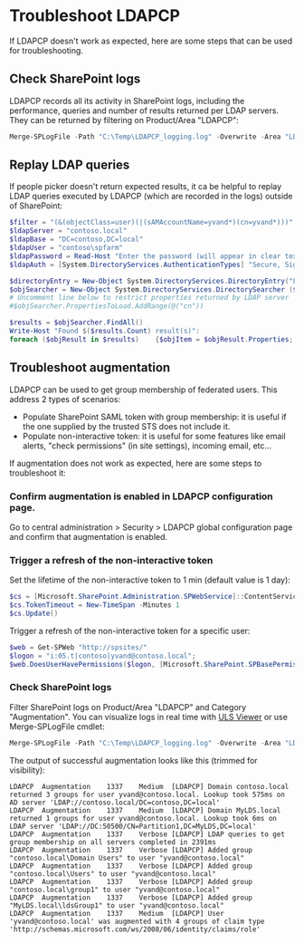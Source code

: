 # Troubleshoot LDAPCP

If LDAPCP doesn't work as expected, here are some steps that can be used for troubleshooting.

## Check SharePoint logs

LDAPCP records all its activity in SharePoint logs, including the performance, queries and number of results returned per LDAP servers.
They can be returned by filtering on Product/Area "LDAPCP":

```powershell
Merge-SPLogFile -Path "C:\Temp\LDAPCP_logging.log" -Overwrite -Area "LDAPCP" -StartTime (Get-Date).AddDays(-1)
```

## Replay LDAP queries

If people picker doesn't return expected results, it ca be helpful to replay LDAP queries executed by LDAPCP (which are recorded in the logs) outside of SharePoint:

```powershell
$filter = "(&(objectClass=user)(|(sAMAccountName=yvand*)(cn=yvand*)))"
$ldapServer = "contoso.local"
$ldapBase = "DC=contoso,DC=local"
$ldapUser = "contoso\spfarm"
$ldapPassword = Read-Host "Enter the password (will appear in clear text)"
$ldapAuth = [System.DirectoryServices.AuthenticationTypes] "Secure, Signing"

$directoryEntry = New-Object System.DirectoryServices.DirectoryEntry("LDAP://$ldapServer/$ldapBase" , $ldapUser, $ldapPassword, $ldapAuth)
$objSearcher = New-Object System.DirectoryServices.DirectorySearcher ($directoryEntry, $filter)
# Uncomment line below to restrict properties returned by LDAP server
#$objSearcher.PropertiesToLoad.AddRange(@("cn"))

$results = $objSearcher.FindAll() 
Write-Host "Found $($results.Count) result(s)":
foreach ($objResult in $results)    {$objItem = $objResult.Properties; $objItem}
```

## Troubleshoot augmentation

LDAPCP can be used to get group membership of federated users. This address 2 types of scenarios:

- Populate SharePoint SAML token with group membership: it is useful if the one supplied by the trusted STS does not include it.
- Populate non-interactive token: it is useful for some features like email alerts, "check permissions" (in site settings), incoming email, etc...

If augmentation does not work as expected, here are some steps to troubleshoot it:

### Confirm augmentation is enabled in LDAPCP configuration page.

Go to central administration > Security > LDAPCP global configuration page and confirm that augmentation is enabled.

### Trigger a refresh of the non-interactive token

Set the lifetime of the non-interactive token to 1 min (default value is 1 day):

```powershell
$cs = [Microsoft.SharePoint.Administration.SPWebService]::ContentService
$cs.TokenTimeout = New-TimeSpan -Minutes 1
$cs.Update()
```

Trigger a refresh of the non-interactive token for a specific user:

```powershell
$web = Get-SPWeb "http://spsites/"
$logon = "i:05.t|contoso|yvand@contoso.local";
$web.DoesUserHavePermissions($logon, [Microsoft.SharePoint.SPBasePermissions]::EditListItems); 
```

### Check SharePoint logs

Filter SharePoint logs on Product/Area "LDAPCP" and Category "Augmentation". You can visualize logs in real time with [ULS Viewer](https://www.microsoft.com/en-us/download/details.aspx?id=44020) or use Merge-SPLogFile cmdlet:

```powershell
Merge-SPLogFile -Path "C:\Temp\LDAPCP_logging.log" -Overwrite -Area "LDAPCP" -Category "Augmentation" -StartTime (Get-Date).AddDays(-1)
```

The output of successful augmentation looks like this (trimmed for visibility):

```Text
LDAPCP  Augmentation    1337    Medium  [LDAPCP] Domain contoso.local returned 3 groups for user yvand@contoso.local. Lookup took 575ms on AD server 'LDAP://contoso.local/DC=contoso,DC=local'
LDAPCP  Augmentation    1337    Medium  [LDAPCP] Domain MyLDS.local returned 1 groups for user yvand@contoso.local. Lookup took 6ms on LDAP server 'LDAP://DC:50500/CN=Partition1,DC=MyLDS,DC=local'
LDAPCP  Augmentation    1337    Verbose [LDAPCP] LDAP queries to get group membership on all servers completed in 2391ms
LDAPCP  Augmentation    1337    Verbose [LDAPCP] Added group "contoso.local\Domain Users" to user "yvand@contoso.local"
LDAPCP  Augmentation    1337    Verbose [LDAPCP] Added group "contoso.local\Users" to user "yvand@contoso.local"
LDAPCP  Augmentation    1337    Verbose [LDAPCP] Added group "contoso.local\group1" to user "yvand@contoso.local"
LDAPCP  Augmentation    1337    Verbose [LDAPCP] Added group "MyLDS.local\ldsGroup1" to user "yvand@contoso.local"
LDAPCP  Augmentation    1337    Medium  [LDAPCP] User 'yvand@contoso.local' was augmented with 4 groups of claim type 'http://schemas.microsoft.com/ws/2008/06/identity/claims/role'
```
